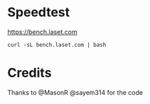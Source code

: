 # Speedtest

https://bench.laset.com

`curl -sL bench.laset.com | bash`

# Credits 

Thanks to @MasonR @sayem314 for the code
